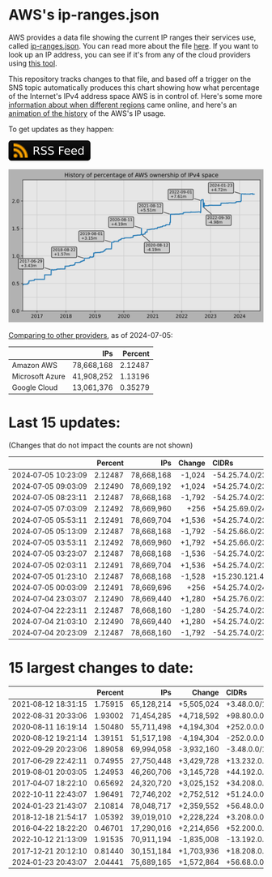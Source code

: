 # AWS's ip-ranges.json

AWS provides a data file showing the current IP ranges their
services use, called [ip-ranges.json](https://ip-ranges.amazonaws.com/ip-ranges.json).
You can read more about the file [here](https://docs.aws.amazon.com/general/latest/gr/aws-ip-ranges.html).
If you want to look up an IP address, you can see if it's from any of the cloud providers using [this tool](https://cloud-ips.s3-us-west-2.amazonaws.com/index.html).

This repository tracks changes to that file, and based off a trigger on the SNS 
topic automatically produces this chart showing how what percentage of the 
Internet's IPv4 address space AWS is in control of.  Here's some 
more [information about when different regions](announces.md) came 
online, and here's an [animation of the history](https://youtu.be/Su25yl7eol8) 
of the AWS's IP usage.

To get updates as they happen:

[![RSS Icon](images/rss_badge.svg)](https://raw.githubusercontent.com/seligman/aws-ip-ranges/master/rss.xml)

![History of AWS](history_count.svg)

[Comparing to other providers](https://github.com/seligman/cloud_sizes), as of 2024-07-05:

| | IPs | Percent |
| --- | ---: | ---: |
| Amazon AWS | 78,668,168 | 2.12487 |
| Microsoft Azure | 41,908,252 | 1.13196 |
| Google Cloud | 13,061,376 | 0.35279 |


# Last 15 updates:

(Changes that do not impact the counts are not shown)

| | Percent | IPs | Change | CIDRs |
| :--- | ---: | ---: | ---: | :--- |
| 2024&#8209;07&#8209;05&nbsp;10:23:09 | 2.12487 | 78,668,168 | -1,024 | -54.25.74.0/23,&nbsp;-54.25.76.0/23 |
| 2024&#8209;07&#8209;05&nbsp;09:03:09 | 2.12490 | 78,669,192 | +1,024 | +54.25.74.0/23,&nbsp;+54.25.76.0/23 |
| 2024&#8209;07&#8209;05&nbsp;08:23:11 | 2.12487 | 78,668,168 | -1,792 | -54.25.74.0/23,&nbsp;-54.25.76.0/23,&nbsp;-54.25.69.0/24,&nbsp;... |
| 2024&#8209;07&#8209;05&nbsp;07:03:09 | 2.12492 | 78,669,960 | +256 | +54.25.69.0/24,&nbsp;+54.25.70.0/24,&nbsp;+54.25.72.0/24,&nbsp;... |
| 2024&#8209;07&#8209;05&nbsp;05:53:11 | 2.12491 | 78,669,704 | +1,536 | +54.25.74.0/23,&nbsp;+54.25.76.0/23,&nbsp;+54.25.66.0/24,&nbsp;... |
| 2024&#8209;07&#8209;05&nbsp;05:13:09 | 2.12487 | 78,668,168 | -1,792 | -54.25.66.0/23,&nbsp;-54.25.74.0/23,&nbsp;-54.25.76.0/23,&nbsp;... |
| 2024&#8209;07&#8209;05&nbsp;03:53:11 | 2.12492 | 78,669,960 | +1,792 | +54.25.66.0/23,&nbsp;+54.25.74.0/23,&nbsp;+54.25.76.0/23,&nbsp;... |
| 2024&#8209;07&#8209;05&nbsp;03:23:07 | 2.12487 | 78,668,168 | -1,536 | -54.25.74.0/23,&nbsp;-54.25.76.0/23,&nbsp;-54.25.68.0/24,&nbsp;... |
| 2024&#8209;07&#8209;05&nbsp;02:03:11 | 2.12491 | 78,669,704 | +1,536 | +54.25.74.0/23,&nbsp;+54.25.76.0/23,&nbsp;+54.25.68.0/24,&nbsp;... |
| 2024&#8209;07&#8209;05&nbsp;01:23:10 | 2.12487 | 78,668,168 | -1,528 | +15.230.121.4/30,&nbsp;+15.230.121.2/31,&nbsp;+15.230.121.8/31,&nbsp;... |
| 2024&#8209;07&#8209;05&nbsp;00:03:09 | 2.12491 | 78,669,696 | +256 | +54.25.74.0/24 |
| 2024&#8209;07&#8209;04&nbsp;23:03:07 | 2.12490 | 78,669,440 | +1,280 | +54.25.76.0/23,&nbsp;+54.25.68.0/24,&nbsp;+54.25.72.0/24,&nbsp;... |
| 2024&#8209;07&#8209;04&nbsp;22:23:11 | 2.12487 | 78,668,160 | -1,280 | -54.25.74.0/23,&nbsp;-54.25.76.0/23,&nbsp;-54.25.67.0/24 |
| 2024&#8209;07&#8209;04&nbsp;21:03:10 | 2.12490 | 78,669,440 | +1,280 | +54.25.74.0/23,&nbsp;+54.25.76.0/23,&nbsp;+54.25.67.0/24 |
| 2024&#8209;07&#8209;04&nbsp;20:23:09 | 2.12487 | 78,668,160 | -1,792 | -54.25.74.0/23,&nbsp;-54.25.76.0/23,&nbsp;-54.25.67.0/24,&nbsp;... |


# 15 largest changes to date:

| | Percent | IPs | Change | CIDRs |
| :--- | ---: | ---: | ---: | :--- |
| 2021&#8209;08&#8209;12&nbsp;18:31:15 | 1.75915 | 65,128,214 | +5,505,024 | +3.48.0.0/12,&nbsp;+35.96.0.0/12,&nbsp;+3.152.0.0/13,&nbsp;... |
| 2022&#8209;08&#8209;31&nbsp;20:33:06 | 1.93002 | 71,454,285 | +4,718,592 | +98.80.0.0/12,&nbsp;+184.32.0.0/12,&nbsp;+13.184.0.0/13,&nbsp;... |
| 2020&#8209;08&#8209;11&nbsp;16:19:14 | 1.50480 | 55,711,498 | +4,194,304 | +252.0.0.0/10 |
| 2020&#8209;08&#8209;12&nbsp;19:21:14 | 1.39151 | 51,517,198 | -4,194,304 | -252.0.0.0/10 |
| 2022&#8209;09&#8209;29&nbsp;20:23:06 | 1.89058 | 69,994,058 | -3,932,160 | -3.48.0.0/12,&nbsp;-35.96.0.0/12,&nbsp;-3.240.0.0/13,&nbsp;... |
| 2017&#8209;06&#8209;29&nbsp;22:42:11 | 0.74955 | 27,750,448 | +3,429,728 | +13.232.0.0/13,&nbsp;+34.240.0.0/13,&nbsp;+35.168.0.0/13,&nbsp;... |
| 2019&#8209;08&#8209;01&nbsp;20:03:05 | 1.24953 | 46,260,706 | +3,145,728 | +44.192.0.0/10,&nbsp;-3.192.0.0/12 |
| 2017&#8209;04&#8209;07&nbsp;18:22:10 | 0.65692 | 24,320,720 | +3,025,152 | +34.208.0.0/12,&nbsp;+34.224.0.0/12,&nbsp;+13.58.0.0/15,&nbsp;... |
| 2022&#8209;10&#8209;11&nbsp;22:43:07 | 1.96491 | 72,746,202 | +2,752,512 | +51.24.0.0/13,&nbsp;+57.104.0.0/13,&nbsp;+51.20.0.0/14,&nbsp;... |
| 2024&#8209;01&#8209;23&nbsp;21:43:07 | 2.10814 | 78,048,717 | +2,359,552 | +56.48.0.0/13,&nbsp;+16.28.0.0/14,&nbsp;+16.64.0.0/14,&nbsp;... |
| 2018&#8209;12&#8209;18&nbsp;21:54:17 | 1.05392 | 39,019,010 | +2,228,224 | +3.208.0.0/12,&nbsp;+3.224.0.0/12,&nbsp;+13.48.0.0/15 |
| 2016&#8209;04&#8209;22&nbsp;18:22:20 | 0.46701 | 17,290,016 | +2,214,656 | +52.200.0.0/13,&nbsp;+52.208.0.0/13,&nbsp;+52.36.0.0/14,&nbsp;... |
| 2022&#8209;10&#8209;12&nbsp;21:13:09 | 1.91535 | 70,911,194 | -1,835,008 | -13.192.0.0/13,&nbsp;-16.28.0.0/14,&nbsp;-40.172.0.0/14,&nbsp;... |
| 2017&#8209;12&#8209;21&nbsp;20:12:10 | 0.81440 | 30,151,184 | +1,703,936 | +18.208.0.0/13,&nbsp;+18.204.0.0/14,&nbsp;+18.224.0.0/14,&nbsp;... |
| 2024&#8209;01&#8209;23&nbsp;20:43:07 | 2.04441 | 75,689,165 | +1,572,864 | +56.68.0.0/14,&nbsp;+56.128.0.0/14,&nbsp;+56.136.0.0/14,&nbsp;... |

